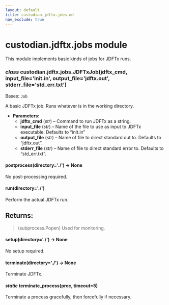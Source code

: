 ```yaml
---
layout: default
title: custodian.jdftx.jobs.md
nav_exclude: true
---
```


# custodian.jdftx.jobs module

This module implements basic kinds of jobs for JDFTx runs.

### *class* custodian.jdftx.jobs.JDFTxJob(jdftx_cmd, input_file='init.in', output_file='jdftx.out', stderr_file='std_err.txt')

Bases: `Job`

A basic JDFTx job. Runs whatever is in the working directory.

* **Parameters:**
  * **jdftx_cmd** (*str*) – Command to run JDFTx as a string.
  * **input_file** (*str*) – Name of the file to use as input to JDFTx
    executable. Defaults to “init.in”
  * **output_file** (*str*) – Name of file to direct standard out to.
    Defaults to “jdftx.out”.
  * **stderr_file** (*str*) – Name of file to direct standard error to.
    Defaults to “std_err.txt”.

#### postprocess(directory='./') → None

No post-processing required.

#### run(directory='./')

Perform the actual JDFTx run.

## Returns:

> (subprocess.Popen) Used for monitoring.

#### setup(directory='./') → None

No setup required.

#### terminate(directory='./') → None

Terminate JDFTx.

#### *static* terminate_process(proc, timeout=5)

Terminate a process gracefully, then forcefully if necessary.